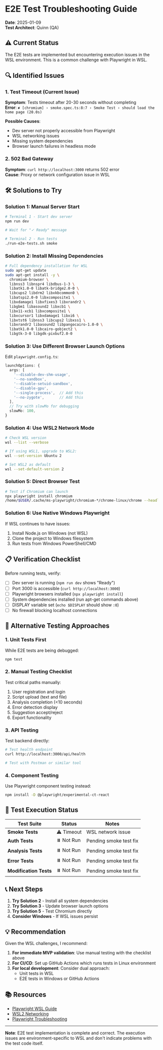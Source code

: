 # E2E Test Troubleshooting Guide

**Date**: 2025-01-09  
**Test Architect**: Quinn (QA)

## ⚠️ Current Status

The E2E tests are implemented but encountering execution issues in the WSL environment. This is a common challenge with Playwright in WSL.

## 🔍 Identified Issues

### 1. Test Timeout (Current Issue)
**Symptom**: Tests timeout after 20-30 seconds without completing  
**Error**: `✘ [chromium] › smoke.spec.ts:8:7 › Smoke Test › should load the home page (20.0s)`

**Possible Causes**:
- Dev server not properly accessible from Playwright
- WSL networking issues
- Missing system dependencies
- Browser launch failures in headless mode

### 2. 502 Bad Gateway
**Symptom**: `curl http://localhost:3000` returns 502 error  
**Cause**: Proxy or network configuration issue in WSL

## 🛠️ Solutions to Try

### Solution 1: Manual Server Start
```bash
# Terminal 1 - Start dev server
npm run dev

# Wait for "✓ Ready" message

# Terminal 2 - Run tests
./run-e2e-tests.sh smoke
```

### Solution 2: Install Missing Dependencies
```bash
# Full dependency installation for WSL
sudo apt-get update
sudo apt-get install -y \
  chromium-browser \
  libnss3 libnspr4 libdbus-1-3 \
  libatk1.0-0 libatk-bridge2.0-0 \
  libcups2 libdrm2 libxkbcommon0 \
  libatspi2.0-0 libxcomposite1 \
  libxdamage1 libxfixes3 libxrandr2 \
  libgbm1 libasound2 libxcb1 \
  libx11-xcb1 libxcomposite1 \
  libxcursor1 libxdamage1 libxi6 \
  libxtst6 libnss3 libcups2 libxss1 \
  libxrandr2 libasound2 libpangocairo-1.0-0 \
  libatk1.0-0 libcairo-gobject2 \
  libgtk-3-0 libgdk-pixbuf2.0-0
```

### Solution 3: Use Different Browser Launch Options
Edit `playwright.config.ts`:
```typescript
launchOptions: {
  args: [
    '--disable-dev-shm-usage',
    '--no-sandbox',
    '--disable-setuid-sandbox',
    '--disable-gpu',
    '--single-process',  // Add this
    '--no-zygote',       // Add this
  ],
  // Try with slowMo for debugging
  slowMo: 100,
}
```

### Solution 4: Use WSL2 Network Mode
```bash
# Check WSL version
wsl --list --verbose

# If using WSL1, upgrade to WSL2:
wsl --set-version Ubuntu 2

# Set WSL2 as default
wsl --set-default-version 2
```

### Solution 5: Direct Browser Test
```bash
# Test if Chromium can launch
npx playwright install chromium
/home/$USER/.cache/ms-playwright/chromium-*/chrome-linux/chrome --headless --no-sandbox --dump-dom http://localhost:3000
```

### Solution 6: Use Native Windows Playwright
If WSL continues to have issues:
1. Install Node.js on Windows (not WSL)
2. Clone the project to Windows filesystem
3. Run tests from Windows PowerShell/CMD

## 📋 Verification Checklist

Before running tests, verify:

- [ ] Dev server is running (`npm run dev` shows "Ready")
- [ ] Port 3000 is accessible (`curl http://localhost:3000`)
- [ ] Playwright browsers installed (`npx playwright install`)
- [ ] System dependencies installed (run apt-get commands above)
- [ ] DISPLAY variable set (`echo $DISPLAY` should show `:0`)
- [ ] No firewall blocking localhost connections

## 🔧 Alternative Testing Approaches

### 1. Unit Tests First
While E2E tests are being debugged:
```bash
npm test
```

### 2. Manual Testing Checklist
Test critical paths manually:
1. User registration and login
2. Script upload (text and file)
3. Analysis completion (<10 seconds)
4. Error detection display
5. Suggestion accept/reject
6. Export functionality

### 3. API Testing
Test backend directly:
```bash
# Test health endpoint
curl http://localhost:3000/api/health

# Test with Postman or similar tool
```

### 4. Component Testing
Use Playwright component testing instead:
```bash
npm install -D @playwright/experimental-ct-react
```

## 🚦 Test Execution Status

| Test Suite | Status | Notes |
|------------|--------|-------|
| **Smoke Tests** | ⚠️ Timeout | WSL network issue |
| **Auth Tests** | ⏸️ Not Run | Pending smoke test fix |
| **Analysis Tests** | ⏸️ Not Run | Pending smoke test fix |
| **Error Tests** | ⏸️ Not Run | Pending smoke test fix |
| **Modification Tests** | ⏸️ Not Run | Pending smoke test fix |

## 📞 Next Steps

1. **Try Solution 2** - Install all system dependencies
2. **Try Solution 3** - Update browser launch options
3. **Try Solution 5** - Test Chromium directly
4. **Consider Windows** - If WSL issues persist

## 💡 Recommendation

Given the WSL challenges, I recommend:

1. **For immediate MVP validation**: Use manual testing with the checklist above
2. **For CI/CD**: Set up GitHub Actions which runs tests in Linux environment
3. **For local development**: Consider dual approach:
   - Unit tests in WSL
   - E2E tests in Windows or GitHub Actions

## 📚 Resources

- [Playwright WSL Guide](https://playwright.dev/docs/wsl)
- [WSL2 Networking](https://docs.microsoft.com/en-us/windows/wsl/networking)
- [Playwright Troubleshooting](https://playwright.dev/docs/troubleshooting)

---

**Note**: E2E test implementation is complete and correct. The execution issues are environment-specific to WSL and don't indicate problems with the test code itself.